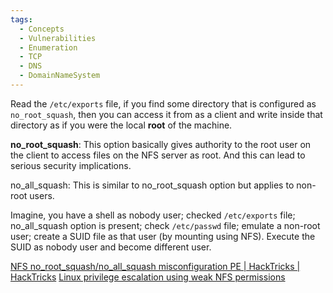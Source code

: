 ```yaml
---
tags:
  - Concepts
  - Vulnerabilities
  - Enumeration
  - TCP
  - DNS
  - DomainNameSystem
---
```

Read the `/etc/exports` file, if you find some directory that is configured as `no_root_squash`, then you can access it from as a client and write inside that directory as if you were the local **root** of the machine.

**no_root_squash**: This option basically gives authority to the root user on the client to access files on the NFS server as root. And this can lead to serious security implications.

no_all_squash: This is similar to no_root_squash option but applies to non-root users. 

Imagine, you have a shell as nobody user; checked `/etc/exports` file; 
no_all_squash option is present; 
check `/etc/passwd` file;
emulate a non-root user; 
create a SUID file as that user (by mounting using NFS). 
Execute the SUID as nobody user and become different user.

[NFS no\_root\_squash/no\_all\_squash misconfiguration PE | HackTricks | HackTricks](https://book.hacktricks.xyz/linux-hardening/privilege-escalation/nfs-no_root_squash-misconfiguration-pe)
[Linux privilege escalation using weak NFS permissions](https://haiderm.com/linux-privilege-escalation-using-weak-nfs-permissions/)